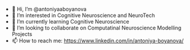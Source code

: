 - 👋 Hi, I’m @antoniyaaboyanova
- 👀 I’m interested in Cognitive Neuroscience and NeuroTech
- 🌱 I’m currently learning Cognitive Neuroscience
- 💞️ I’m looking to collaborate on Computatinal Neuroscience Modelling Projects
- 📫 How to reach me: https://www.linkedin.com/in/antoniya-boyanova/

<!---
antoniyaaboyanova/antoniyaaboyanova is a ✨ special ✨ repository because its `README.md` (this file) appears on your GitHub profile.
You can click the Preview link to take a look at your changes.
--->
